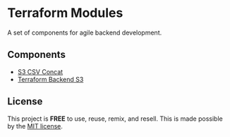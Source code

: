 # Terraform Modules

A set of components for agile backend development.

## Components

- [S3 CSV Concat](./s3-csv-concat/README.md)
- [Terraform Backend S3](./terraform-backend-s3/README.md)

## License

This project is __FREE__ to use, reuse, remix, and resell.
This is made possible by the [MIT license](/LICENSE).
